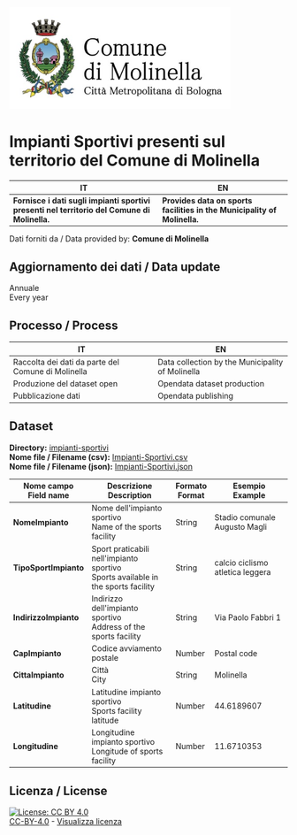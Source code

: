 <img src="../assets/images/Logo Molinella.jpg" alt="Comune Molinella" data-canonical-src="../assets/images/Logo Molinella.jpg" width="400" />

# Impianti Sportivi presenti sul territorio del Comune di Molinella

| IT|EN|
|-|-|
|**Fornisce i dati sugli impianti sportivi presenti nel territorio del Comune di Molinella.**<br>|**Provides data on sports facilities in the Municipality of Molinella.**<br>

Dati forniti da / Data provided by: **Comune di Molinella**<br>

## Aggiornamento dei dati / Data update

Annuale<br>
Every year

## Processo / Process

| IT|EN|
|-|-|
|Raccolta dei dati da parte del Comune di Molinella|Data collection by the Municipality of Molinella|
|Produzione del dataset open|Opendata dataset production|
|Pubblicazione dati|Opendata publishing|

## Dataset

**Directory:**  [impianti-sportivi](../data/impianti-sportivi/)<br>
**Nome file / Filename (csv):** [Impianti-Sportivi.csv](../data/impianti-sportivi/Impianti-Sportivi.csv)<br>
**Nome file / Filename (json):** [Impianti-Sportivi.json](../data/impianti-sportivi/Impianti-Sportivi.json)<br>

|Nome campo<br>Field name|Descrizione<br>Description|Formato<br>Format|Esempio<br>Example|
|-|-|-|-|
|**NomeImpianto**|Nome dell'impianto sportivo<br>Name of the sports facility<br>|String|Stadio comunale Augusto Magli|
|**TipoSportImpianto**|Sport praticabili nell'impianto sportivo<br>Sports available in the sports facility|String|calcio ciclismo atletica leggera|
|**IndirizzoImpianto**|Indirizzo dell'impianto sportivo<br>Address of the sports facility|String|Via Paolo Fabbri 1|
|**CapImpianto**|Codice avviamento postale<br>|Number|Postal code|40062|
|**CittaImpianto**|Città<br>City|String|Molinella|
|**Latitudine**|Latitudine impianto sportivo<br>Sports facility latitude|Number|44.6189607|
|**Longitudine**|Longitudine impianto sportivo<br>Longitude of sports facility|Number|11.6710353|

## Licenza / License

[![License: CC BY 4.0](https://img.shields.io/badge/License-CC_BY_4.0-lightgrey.svg)](https://creativecommons.org/licenses/by/4.0/)<br>
[CC-BY-4.0](https://creativecommons.org/licenses/by/4.0/deed.it) - [Visualizza licenza](https://github.com/pcm-dpc/UKR-2022/blob/master/LICENSE)
